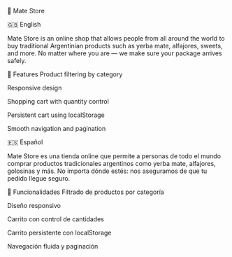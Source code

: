 🧉 Mate Store


🇬🇧 English


Mate Store is an online shop that allows people from all around the world to buy traditional Argentinian products such as yerba mate, alfajores, sweets, and more. No matter where you are — we make sure your package arrives safely.

🚚 Features
Product filtering by category

Responsive design

Shopping cart with quantity control

Persistent cart using localStorage

Smooth navigation and pagination

🇪🇸 Español


Mate Store es una tienda online que permite a personas de todo el mundo comprar productos tradicionales argentinos como yerba mate, alfajores, golosinas y más. No importa dónde estés: nos aseguramos de que tu pedido llegue seguro.

🚚 Funcionalidades
Filtrado de productos por categoría

Diseño responsivo

Carrito con control de cantidades

Carrito persistente con localStorage

Navegación fluida y paginación
